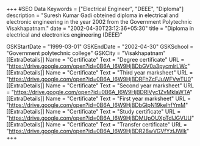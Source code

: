 +++
#SEO Data
Keywords = ["Electrical Engineer", "DEEE", "Diploma"]
description = "Suresh Kumar Gadi obteined diploma in electrical and electronic engineering in the year 2002 from the Government Polytechnic Visakhapatnam."
date = "2002-04-30T23:12:36+05:30"
title = "Diploma in electrical and electronics engineering (DEEE)"

GSKStartDate = "1999-03-01"
GSKEndDate = "2002-04-30"
GSKSchool = "Government polytechnic college"
GSKCity = "Visakhapatnam"
[[ExtraDetails]]
    Name = "Certificate"
	Text = "Degree certificate"
    URL = "https://drive.google.com/open?id=0B6A_I6W9HjBDbGV0a3pycmlrLWc"
[[ExtraDetails]]
    Name = "Certificate"
	Text = "Third year marksheet"
    URL = "https://drive.google.com/open?id=0B6A_I6W9HjBDRFhZcFJuWFVwTU0"
[[ExtraDetails]]
    Name = "Certificate"
	Text = "Second year marksheet"
    URL = "https://drive.google.com/open?id=0B6A_I6W9HjBDRlVyc1ZvMklaWTA"
[[ExtraDetails]]
    Name = "Certificate"
	Text = "First year marksheet"
    URL = "https://drive.google.com/open?id=0B6A_I6W9HjBDbGlpN19kelhfYmM"
[[ExtraDetails]]
    Name = "Certificate"
	Text = "Study certificate"
    URL = "https://drive.google.com/open?id=0B6A_I6W9HjBDMUpOUXpTdlJGVUU"
[[ExtraDetails]]
    Name = "Certificate"
	Text = "Transfer certificate"
    URL = "https://drive.google.com/open?id=0B6A_I6W9HjBDR28wVGVfYzlJWlk"
+++